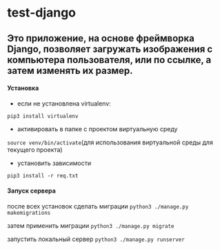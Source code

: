 # test-django
Это приложение, на основе фреймворка Django, позволяет загружать изображения с компьютера пользователя, или по ссылке, а затем изменять их размер. 
---
#### Установка 
- если не установлена virtualenv: 

```pip3 install virtualenv```

- активировать в папке с проектом виртуальную среду 

```source venv/bin/activate```(для использования виртуальной среды для текущего проекта)

- установить зависимости

```pip3 install -r req.txt```

#### Запуск сервера

после всех установок сделать миграции 
```python3 ./manage.py makemigrations```

затем применить миграции 
```python3 ./manage.py migrate```

запустить локальный сервер 
```python3 ./manage.py runserver```
